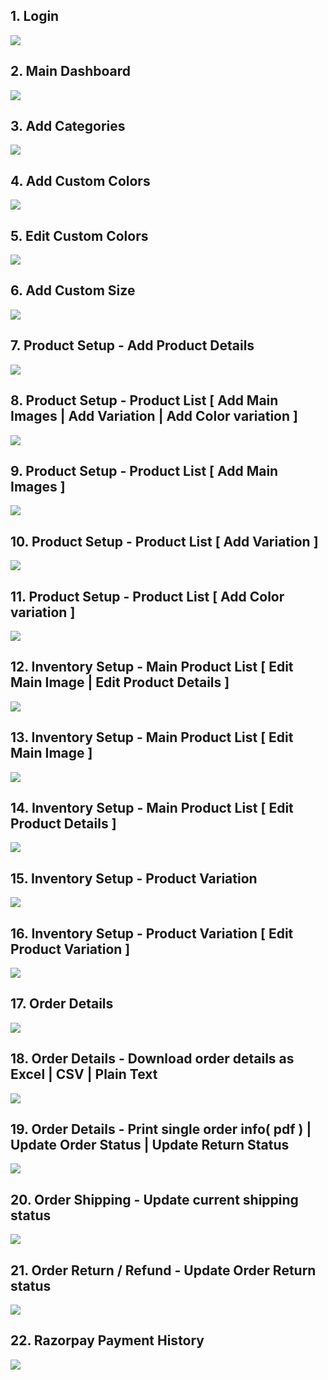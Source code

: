 ## 1. Login
![](screenshots_admin/1.login.png)

## 2. Main Dashboard
![](screenshots_admin/2.dashboard.png)

## 3. Add Categories
![](screenshots_admin/3.add_category.png)

## 4. Add Custom Colors
![](screenshots_admin/4.add_color.png)

## 5. Edit Custom Colors
![](screenshots_admin/4a.edit_color.png)

## 6. Add Custom Size
![](screenshots_admin/5.add_size.png)

## 7. Product Setup - Add Product Details
![](screenshots_admin/6.add_product.png)

## 8. Product Setup - Product List [ Add Main Images | Add Variation | Add Color variation ]
![](screenshots_admin/7.product_list.png)

## 9. Product Setup - Product List [ Add Main Images ]
![](screenshots_admin/8.main_image.png)

## 10. Product Setup - Product List [ Add Variation ]
![](screenshots_admin/9.add_product_variation.png)

## 11. Product Setup - Product List [ Add Color variation ]
![](screenshots_admin/10.add_color_variation.png)

## 12. Inventory Setup - Main Product List [ Edit Main Image | Edit Product Details ]
![](screenshots_admin/11a.Edit_main_product_list.png)

## 13. Inventory Setup - Main Product List [ Edit Main Image ]
![](screenshots_admin/Edit_main_product.png)

## 14. Inventory Setup - Main Product List [ Edit Product Details ]
![](screenshots_admin/edit-main-product-details.png)




## 15. Inventory Setup - Product Variation
![](screenshots_admin/Product_variation.png)

## 16. Inventory Setup - Product Variation [ Edit Product Variation ]
![](screenshots_admin/edit-product-variant.png)

## 17. Order Details
![](screenshots_admin/12.oder_shipping_detail.png)

## 18. Order Details - Download order details as Excel | CSV | Plain Text
![](screenshots_admin/12.a_zoom_order_shipping_details.png)

## 19. Order Details - Print single order info( pdf ) | Update Order Status | Update Return Status
![](screenshots_admin/12.b_zoom_order_shipping_details.png)

## 20. Order Shipping - Update current shipping status
![](screenshots_admin/13.Update_order.png)

## 21. Order Return / Refund - Update Order Return status
![](screenshots_admin/update_order_return.png)
<!-- ![](screenshots_admin/16_payment_id.png) -->
## 22. Razorpay Payment History
![](screenshots_admin/17.payment.png)
